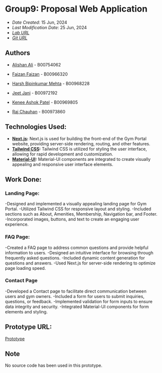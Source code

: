 # Group9: Proposal Web Application

- _Date Created_: 15 Jun, 2024
- _Last Modification Date_: 25 Jun, 2024
- _[Lab URL](https://raj-chauhan--proposalfrontend.netlify.app/)_
- _[Git URL](https://git.cs.dal.ca/jjani/csci_5709_grp-09)_

## Authors

- [Alishan Ali](mailto:alishan.ali@dal.ca) - B00754062

- [Faizan Faizan](mailto:mh299149@dal.ca) - B00966320

- [Harsh Bipinkumar Mehta](mailto:hr699843@dal.ca) - B00968228

- [Jeet Jani](mailto:jeetjani@dal.ca) - B00972192

- [Kenee Ashok Patel](mailto:kn658720@dal.ca) - B00969805

- [Raj Chauhan](mailto:rj513623@dal.ca) - B00973860

## Technologies Used:

- **[Next.js](https://vercel.com/frameworks/nextjs):** Next.js is used for building the front-end of the Gym Portal website, providing server-side rendering, routing, and other features.
- **[Tailwind CSS](https://tailwindui.com/):** Tailwind CSS is utilized for styling the user interface, allowing for rapid development and customization.
- **[Material-UI](https://mui.com/material-ui/):** Material-UI components are integrated to create visually appealing and responsive user interface elements.

## Work Done:

### Landing Page:

-Designed and implemented a visually appealing landing page for Gym Portal.
-Utilized Tailwind CSS for responsive layout and styling.
-Included sections such as About, Amenities, Membership, Navigation bar, and Footer.
-Incorporated images, buttons, and text to create an engaging user experience.

### FAQ Page:

-Created a FAQ page to address common questions and provide helpful information to users.
-Designed an intuitive interface for browsing through frequently asked questions.
-Included dynamic content generation for questions and answers.
-Used Next.js for server-side rendering to optimize page loading speed.

### Contact Page

-Developed a Contact page to facilitate direct communication between users and gym owners.
-Included a form for users to submit inquiries, questions, or feedback.
-Implemented validation for form inputs to ensure data integrity and security.
-Integrated Material-UI components for form elements and styling.

## Prototype URL:

[Prototype](https://raj-chauhan--proposalfrontend.netlify.app/)

## Note

No source code has been used in this prototype.
